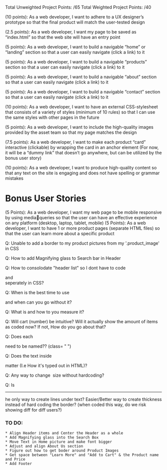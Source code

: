 Total Unweighted Project Points: /65
Total Weighted Project Points: /40

(10 points): As a web developer, I want to adhere to a UX designer’s prototype so that the final
product will match the user-tested design

(2.5 points): As a web developer, I want my page to be saved as “index.html” so that the web
site will have an entry point

(5 points): As a web developer, I want to build a navigable “home” or “landing” section so that
a user can easily navigate (click a link) to it

(5 points): As a web developer, I want to build a navigable “products” section so that a user can
easily navigate (click a link) to it

(5 points): As a web developer, I want to build a navigable “about” section so that a user can
easily navigate (click a link) to it

(5 points): As a web developer, I want to build a navigable “contact” section so that a user can
easily navigate (click a link) to it

(10 points): As a web developer, I want to have an external CSS-stylesheet that consists of a
variety of styles (minimum of 10 rules) so that I can use the same styles with other pages in the
future

(5 points): As a web developer, I want to include the high-quality images provided by the asset
team so that my page matches the design

(7.5 points): As a web developer, I want to make each product “card” interactive (clickable) by
wrapping the card in an anchor element
(For now, it will be a “dummy link” that doesn’t go anywhere, but can be utilized by the
bonus user story)

(10 points): As a web developer, I want to produce high-quality content so that any text on the
site is engaging and does not have spelling or grammar mistakes

# Bonus User Stories
(5 Points): As a web developer, I want my web page to be mobile responsive by using mediaqueries so that the user can have an effective experience on any platform (desktop, laptop,
tablet, mobile)
(5 Points): As a web developer, I want to have 1 or more product pages (separate HTML files) so
that the user can learn more about a specific product


Q: Unable to add a border to my product pictures from my '.product_image' in CSS

Q: How to add Magnifying glass to Search bar in Header

Q: How to consolodate "header list" so I dont have to code <nav a> and <nav li> seperately in CSS?

Q: When is the best time to use <div> and when can you go without it?

Q: What is <rem> and how to you measure it? 

Q: Will cart (number) be intuitive? Will it actually show the amount of items as coded now? If not, How do you go about that?

Q: Does each <div> need to be named?? (class= " ")

Q: Does the text inside <p> matter (I.e How it's typed out in HTML)?

Q: Any way to change <img> size without hardcoding?

Q: Is <hr> he only way to create lines under text? Easier/Better way to create thickness instead of hard coding the border? (when coded this way, do we risk showing diff for diff users?)

# TO DO:
    * Align Header items and Center the Header as a whole
    * Add Magnifying glass into the Search Box
    * Move Text in Home picture and make font bigger
    * Adjust and align About Us section
    * Figure out how to get boder around Product Images
    * Get space between "Learn More" and "Add to Cart" & the Product name and Price
    * Add Footer